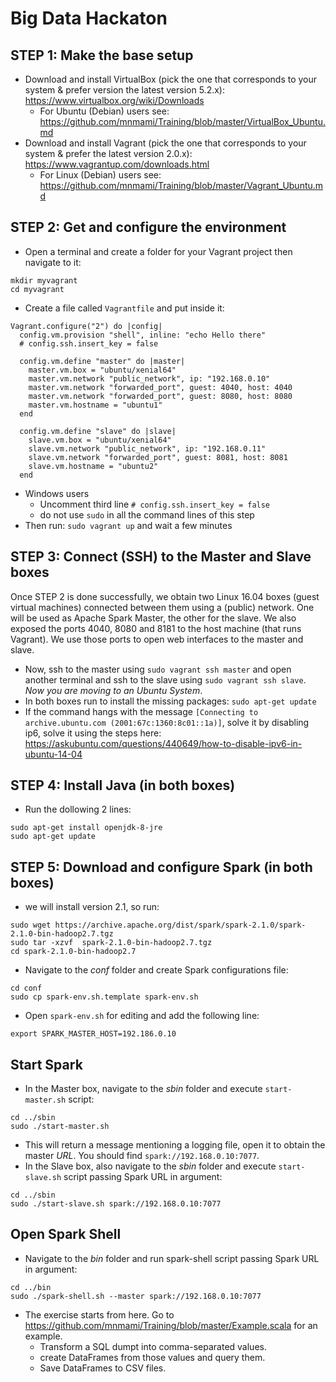# Big Data Hackaton
## STEP 1: Make the base setup
- Download and install VirtualBox (pick the one that corresponds to your system & prefer version the latest version 5.2.x): https://www.virtualbox.org/wiki/Downloads
  - For Ubuntu (Debian) users see: https://github.com/mnmami/Training/blob/master/VirtualBox_Ubuntu.md
- Download and install Vagrant (pick the one that corresponds to your system & prefer the latest version 2.0.x): https://www.vagrantup.com/downloads.html 
  - For Linux (Debian) users see: https://github.com/mnmami/Training/blob/master/Vagrant_Ubuntu.md

## STEP 2: Get and configure the environment
- Open a terminal and create a folder for your Vagrant project then navigate to it:
```
mkdir myvagrant
cd myvagrant
```
- Create a file called  `Vagrantfile` and put inside it:
```
Vagrant.configure("2") do |config|
  config.vm.provision "shell", inline: "echo Hello there"
  # config.ssh.insert_key = false

  config.vm.define "master" do |master|
    master.vm.box = "ubuntu/xenial64"
    master.vm.network "public_network", ip: "192.168.0.10"
    master.vm.network "forwarded_port", guest: 4040, host: 4040
    master.vm.network "forwarded_port", guest: 8080, host: 8080
    master.vm.hostname = "ubuntu1"
  end

  config.vm.define "slave" do |slave|
    slave.vm.box = "ubuntu/xenial64"
    slave.vm.network "public_network", ip: "192.168.0.11"
    slave.vm.network "forwarded_port", guest: 8081, host: 8081
    slave.vm.hostname = "ubuntu2"
  end
```
- Windows users
  - Uncomment third line `# config.ssh.insert_key = false`
  - do not use `sudo` in all the command lines of this step
- Then run: `sudo vagrant up` and wait a few minutes 

## STEP 3: Connect (SSH) to the Master and Slave boxes
Once STEP 2 is done successfully, we obtain two Linux 16.04 boxes (guest virtual machines) connected between them using a (public) network. One will be used as Apache Spark Master, the other for the slave. We also exposed the ports 4040, 8080 and 8181 to the host machine (that runs Vagrant). We use those ports to open web interfaces to the master and slave.
- Now, ssh to the master using `sudo vagrant ssh master` and open another terminal and ssh to the slave using `sudo vagrant ssh slave`. *Now you are moving to an Ubuntu System*.
- In both boxes run to install the missing packages: `sudo apt-get update`
- If the command hangs with the message `[Connecting to archive.ubuntu.com (2001:67c:1360:8c01::1a)]`, solve it by disabling ip6, solve it using the steps here: https://askubuntu.com/questions/440649/how-to-disable-ipv6-in-ubuntu-14-04

## STEP 4: Install Java (in both boxes)
- Run the dollowing 2 lines:
```
sudo apt-get install openjdk-8-jre
sudo apt-get update
```

## STEP 5: Download and configure Spark (in both boxes)
- we will install version 2.1, so run:
```
sudo wget https://archive.apache.org/dist/spark/spark-2.1.0/spark-2.1.0-bin-hadoop2.7.tgz
sudo tar -xzvf  spark-2.1.0-bin-hadoop2.7.tgz 
cd spark-2.1.0-bin-hadoop2.7

```
- Navigate to the *conf* folder and create Spark configurations file:
```
cd conf
sudo cp spark-env.sh.template spark-env.sh
``` 
- Open `spark-env.sh` for editing and add the following line:
```
export SPARK_MASTER_HOST=192.186.0.10
```
## Start Spark
- In the Master box, navigate to the *sbin* folder and execute `start-master.sh` script:
```
cd ../sbin
sudo ./start-master.sh
```
- This will return a message mentioning a logging file, open it to obtain the master *URL*. You should find `spark://192.168.0.10:7077`.
- In the Slave box, also navigate to the *sbin* folder and execute `start-slave.sh` script passing Spark URL in argument:
```
cd ../sbin
sudo ./start-slave.sh spark://192.168.0.10:7077
```

## Open Spark Shell
- Navigate to the *bin* folder and run spark-shell script passing Spark URL in argument:
```
cd ../bin
sudo ./spark-shell.sh --master spark://192.168.0.10:7077
```
- The exercise starts from here. Go to https://github.com/mnmami/Training/blob/master/Example.scala for an example.
  - Transform a SQL dumpt into comma-separated values.
  - create DataFrames from those values and query them.
  - Save DataFrames to CSV files.

